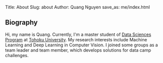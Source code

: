 Title: About
Slug: about
Author: Quang Nguyen
save_as: me/index.html

## Biography

Hi, my name is Quang. Currently, I'm a master student of [Data Sciences Program](http://gp-ds.tohoku.ac.jp/curriculum/class_list_en.html) at [Tohoku University](http://www.tohoku.ac.jp/en/about/index.html). My research interests include Machine Learning and Deep Learning in Computer Vision. I joined some groups as a team leader and team member, which develops solutions for data camp challenges.

